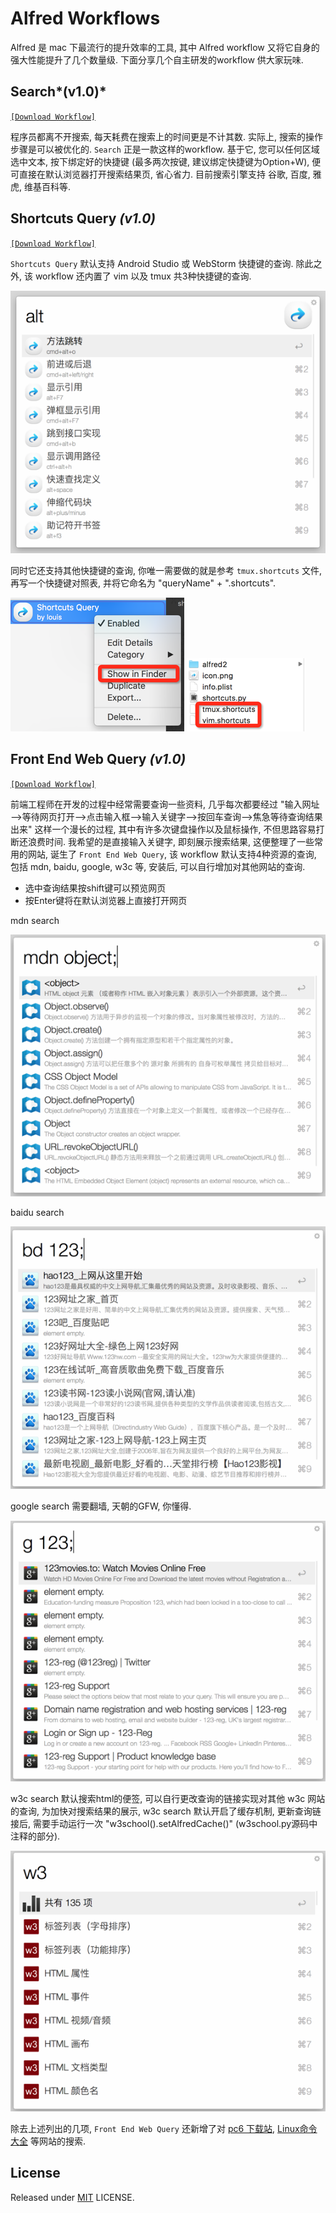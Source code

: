 # Alfred Workflows

Alfred 是 mac 下最流行的提升效率的工具, 其中 Alfred workflow 又将它自身的强大性能提升了几个数量级. 下面分享几个自主研发的workflow 供大家玩味.

## Search*(v1.0)*

[`[Download Workflow]`](https://github.com/Louiszhai/alfred-workflows/blob/master/Downloads/Search.alfredworkflow?raw=true)

程序员都离不开搜索, 每天耗费在搜索上的时间更是不计其数. 实际上, 搜索的操作步骤是可以被优化的. `Search` 正是一款这样的workflow. 基于它, 您可以任何区域选中文本, 按下绑定好的快捷键 (最多两次按键, 建议绑定快捷键为Option+W), 便可直接在默认浏览器打开搜索结果页, 省心省力. 目前搜索引擎支持 谷歌, 百度, 雅虎, 维基百科等.

## Shortcuts Query *(v1.0)*

[`[Download Workflow]`](https://github.com/Louiszhai/alfred-workflows/blob/master/Downloads/Shortcuts%20Query.alfredworkflow?raw=true)

`Shortcuts Query` 默认支持 Android Studio 或 WebStorm 快捷键的查询. 除此之外, 该 workflow 还内置了 vim 以及 tmux 共3种快捷键的查询. 

![shortcuts][Shortcuts Query]

同时它还支持其他快捷键的查询, 你唯一需要做的就是参考 `tmux.shortcuts` 文件, 再写一个快捷键对照表, 并将它命名为 "queryName" + ".shortcuts".

![shortcuts][1]    ![shortcuts][2]



## Front End Web Query *(v1.0)*

[`[Download Workflow]`](https://github.com/Louiszhai/alfred-workflows/blob/master/Downloads/Front%20End%20Web%20Query.alfredworkflow?raw=true)

前端工程师在开发的过程中经常需要查询一些资料, 几乎每次都要经过 "输入网址—>等待网页打开—>点击输入框—>输入关键字—>按回车查询—>焦急等待查询结果出来" 这样一个漫长的过程, 其中有许多次键盘操作以及鼠标操作, 不但思路容易打断还浪费时间. 我希望的是直接输入关键字, 即刻展示搜索结果, 这便整理了一些常用的网站, 诞生了 `Front End Web Query`, 该 workflow 默认支持4种资源的查询, 包括 mdn, baidu, google, w3c 等, 安装后, 可以自行增加对其他网站的查询. 

- 选中查询结果按shift键可以预览网页
- 按Enter键将在默认浏览器上直接打开网页

mdn search

![shortcuts][Front End Web Query01]

baidu search

![shortcuts][Front End Web Query02]

google search 需要翻墙, 天朝的GFW, 你懂得.

![shortcuts][Front End Web Query03]

w3c search 默认搜索html的便签, 可以自行更改查询的链接实现对其他 w3c 网站的查询, 为加快对搜索结果的展示, w3c search 默认开启了缓存机制, 更新查询链接后, 需要手动运行一次 "w3school().setAlfredCache()" (w3school.py源码中注释的部分).

![shortcuts][Front End Web Query04]

除去上述列出的几项, `Front End Web Query` 还新增了对 [pc6 下载站](http://www.pc6.com/), [Linux命令大全](http://man.linuxde.net/) 等网站的搜索.

## License


Released under [MIT](http://rem.mit-license.org/)  LICENSE.



[Shortcuts Query]: images/shortcuts01.png
[Front End Web Query01]: images/shortcuts02.png
[Front End Web Query02]: images/shortcuts03.png
[Front End Web Query03]: images/shortcuts04.png
[Front End Web Query04]: images/shortcuts05.png
[1]: images/shortcuts-step01.png
[2]: images/shortcuts-step02.png
